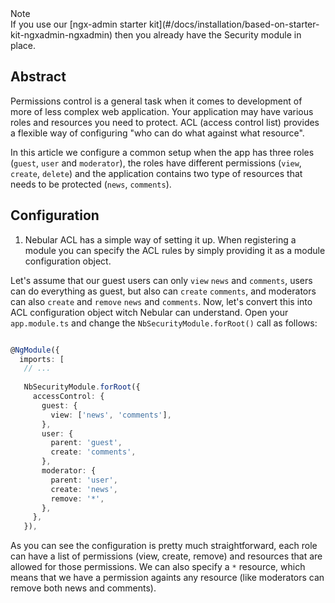 <div class="note note-info section-end">
  <div class="note-title">Note</div>
  <div class="note-body">
    If you use our [ngx-admin starter kit](#/docs/installation/based-on-starter-kit-ngxadmin-ngxadmin) then you already have the Security module in place.
  </div>
</div>

## Abstract

Permissions control is a general task when it comes to development of more of less complex web application. Your application may have various roles and resources you need to protect.
ACL (access control list) provides a flexible way of configuring "who can do what against what resource".

In this article we configure a common setup when the app has three roles (`guest`, `user` and `moderator`), the roles have different permissions (`view`, `create`, `delete`) 
and the application contains two type of resources that needs to be protected (`news`, `comments`).

## Configuration

1) Nebular ACL has a simple way of setting it up. When registering a module you can specify the ACL rules by simply providing it as a module configuration object.

Let's assume that our guest users can only `view` `news` and `comments`, users can do everything as guest, but also can `create` `comments`, and moderators can also `create` and `remove` `news` and `comments`.
Now, let's convert this into ACL configuration object witch Nebular can understand. Open your `app.module.ts` and change the `NbSecurityModule.forRoot()` call as follows:

```typescript

@NgModule({
  imports: [
   // ...
    
   NbSecurityModule.forRoot({
     accessControl: {
       guest: {
         view: ['news', 'comments'],
       },
       user: {
         parent: 'guest',
         create: 'comments',
       },
       moderator: {
         parent: 'user',
         create: 'news',
         remove: '*',
       },
     },
   }),

``` 
As you can see the configuration is pretty much straightforward, each role can have a list of permissions (view, create, remove) and resources that are allowed for those permissions. We can also specify a `*` resource,
which means that we have a permission againts any resource (like moderators can remove both news and comments).    
